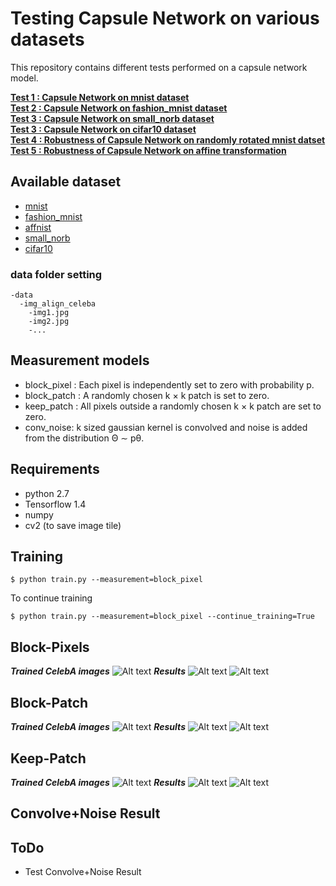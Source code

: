 # Testing Capsule Network on various datasets

This repository contains different tests performed on a capsule network model. 

[**Test 1 : Capsule Network on mnist dataset**](#test-1-mnist---mnist)  
[**Test 2 : Capsule Network on fashion_mnist dataset**](#test-2-fashion-mnist---fashion-mnist)  
[**Test 3 : Capsule Network on small_norb dataset**](#test-3-smallnorbrandom-crop---smallnorbcenter-crop)  
[**Test 3 : Capsule Network on cifar10 dataset**](#test-4-cifar10---cifar10)  
[**Test 4 : Robustness of Capsule Network on randomly rotated mnist datset**](#test-5-mnist---mnistrotated)  
[**Test 5 : Robustness of Capsule Network on affine transformation**](#test-6-mnist---affnist)  


## Available dataset

* [mnist](http://yann.lecun.com/exdb/mnist/)
* [fashion_mnist](https://github.com/zalandoresearch/fashion-mnist/tree/master/data/fashion)
* [affnist](http://www.cs.toronto.edu/~tijmen/affNIST/32x/transformed/)
* [small_norb](https://cs.nyu.edu/~ylclab/data/norb-v1.0-small/)
* [cifar10](https://www.cs.toronto.edu/~kriz/cifar.html)

### data folder setting
```
-data
  -img_align_celeba
    -img1.jpg
    -img2.jpg
    -...
```
## Measurement models
* block_pixel : Each pixel is independently set to zero with probability p.  
* block_patch : A randomly chosen k × k patch is set to zero.  
* keep_patch : All pixels outside a randomly chosen k × k patch are set to zero.  
* conv_noise: k sized gaussian kernel is convolved and noise is added from the distribution Θ ∼ pθ.   

## Requirements
* python 2.7
* Tensorflow 1.4
* numpy
* cv2 (to save image tile)


## Training
```
$ python train.py --measurement=block_pixel
```

To continue training
```
$ python train.py --measurement=block_pixel --continue_training=True
```


## Block-Pixels

***Trained CelebA images***
![Alt text](images/blockpixels_train.jpg?raw=true "blockpixels celeba")
***Results***
![Alt text](images/blockpixels_result.jpg?raw=true "blockpixels result")
![Alt text](images/blockpixels_result.gif?raw=true "blockpixels result gif")


## Block-Patch

***Trained CelebA images***
![Alt text](images/blockpatch_train.jpg?raw=true "blockpatch celeba")
***Results***
![Alt text](images/blockpatch_result.jpg?raw=true "blockpatch result") 
![Alt text](images/blockpatch_result.gif?raw=true "blockpatch result gif") 

## Keep-Patch

***Trained CelebA images***
![Alt text](images/keeppatch_train.jpg?raw=true "keeppatch celeba")
***Results***
![Alt text](images/keeppatch_result.jpg?raw=true "keeppatch result")
![Alt text](images/keeppatch_result.gif?raw=true "keeppatch result gif")


## Convolve+Noise Result

## ToDo
* Test Convolve+Noise Result




